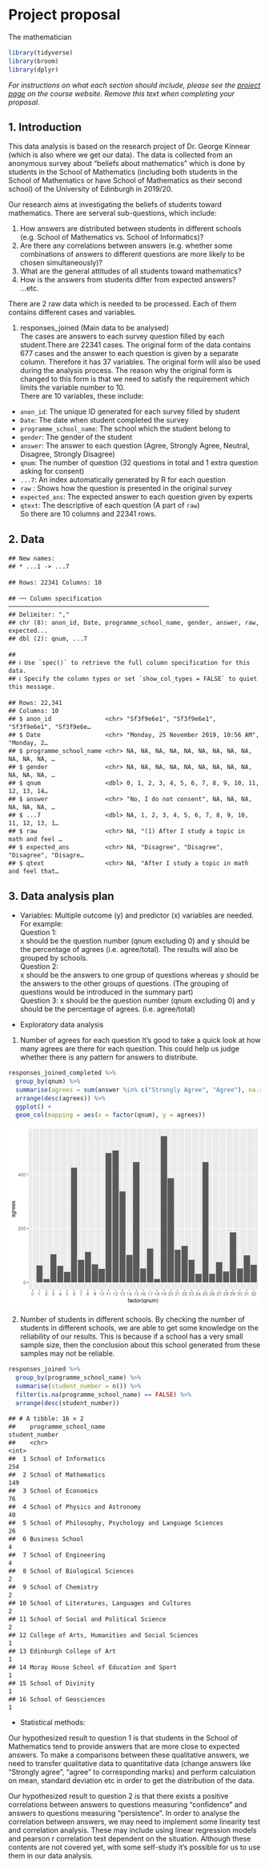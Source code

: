 Project proposal
================
The mathematician

``` r
library(tidyverse)
library(broom)
library(dplyr)
```

*For instructions on what each section should include, please see the
[project page](https://idsed.digital/assessments/project/#proposal) on
the course website. Remove this text when completing your proposal*.

## 1. Introduction

This data analysis is based on the research project of Dr. George
Kinnear (which is also where we get our data). The data is collected
from an anonymous survey about “beliefs about mathematics” which is done
by students in the School of Mathematics (including both students in the
School of Mathematics or have School of Mathematics as their second
school) of the University of Edinburgh in 2019/20.

Our research aims at investigating the beliefs of students toward
mathematics. There are serveral sub-questions, which include:  
1. How answers are distributed between students in different schools
(e.g. School of Mathematics vs. School of Informatics)?  
2. Are there any correlations between answers (e.g. whether some
combinations of answers to different questions are more likely to be
chosen simultaneously)?  
3. What are the general attitudes of all students toward mathematics?  
4. How is the answers from students differ from expected answers?  
…etc.

There are 2 raw data which is needed to be processed. Each of them
contains different cases and variables.  
1. responses\_joined (Main data to be analysed)  
The cases are answers to each survey question filled by each
student.There are 22341 cases. The original form of the data contains
677 cases and the answer to each question is given by a separate column.
Therefore it has 37 variables. The original form will also be used
during the analysis process. The reason why the original form is changed
to this form is that we need to satisfy the requirement which limits the
variable number to 10.  
There are 10 variables, these include:  
- `anon_id`: The unique ID generated for each survey filled by student  
- `Date`: The date when student completed the survey  
- `programme_school_name`: The school which the student belong to  
- `gender`: The gender of the student  
- `answer`: The answer to each question (Agree, Strongly Agree, Neutral,
Disagree, Strongly Disagree)  
- `qnum`: The number of question (32 questions in total and 1 extra
question asking for consent)  
- `...7`: An index automatically generated by R for each question  
- `raw` : Shows how the question is presented in the original survey  
- `expected_ans`: The expected answer to each question given by
experts  
- `qtext`: The descriptive of each question (A part of `raw`)  
So there are 10 columns and 22341 rows.

## 2. Data

    ## New names:
    ## * ...1 -> ...7

    ## Rows: 22341 Columns: 10

    ## ── Column specification ────────────────────────────────────────────────────────
    ## Delimiter: ","
    ## chr (8): anon_id, Date, programme_school_name, gender, answer, raw, expected...
    ## dbl (2): qnum, ...7

    ## 
    ## ℹ Use `spec()` to retrieve the full column specification for this data.
    ## ℹ Specify the column types or set `show_col_types = FALSE` to quiet this message.

    ## Rows: 22,341
    ## Columns: 10
    ## $ anon_id               <chr> "Sf3f9e6e1", "Sf3f9e6e1", "Sf3f9e6e1", "Sf3f9e6e…
    ## $ Date                  <chr> "Monday, 25 November 2019, 10:56 AM", "Monday, 2…
    ## $ programme_school_name <chr> NA, NA, NA, NA, NA, NA, NA, NA, NA, NA, NA, NA, …
    ## $ gender                <chr> NA, NA, NA, NA, NA, NA, NA, NA, NA, NA, NA, NA, …
    ## $ qnum                  <dbl> 0, 1, 2, 3, 4, 5, 6, 7, 8, 9, 10, 11, 12, 13, 14…
    ## $ answer                <chr> "No, I do not consent", NA, NA, NA, NA, NA, NA, …
    ## $ ...7                  <dbl> NA, 1, 2, 3, 4, 5, 6, 7, 8, 9, 10, 11, 12, 13, 1…
    ## $ raw                   <chr> NA, "(1) After I study a topic in math and feel …
    ## $ expected_ans          <chr> NA, "Disagree", "Disagree", "Disagree", "Disagre…
    ## $ qtext                 <chr> NA, "After I study a topic in math and feel that…

## 3. Data analysis plan

-   Variables: Multiple outcome (y) and predictor (x) variables are
    needed.  
    For example:  
    Question 1:  
    x should be the question number (qnum excluding 0) and y should be
    the percentage of agrees (i.e. agree/total). The results will also
    be grouped by schools.  
    Question 2:  
    x should be the answers to one group of questions whereas y should
    be the answers to the other groups of questions. (The grouping of
    questions would be introduced in the summary part)  
    Question 3: x should be the question number (qnum excluding 0) and y
    should be the percentage of agrees. (i.e. agree/total)

-   Exploratory data analysis

1.  Number of agrees for each question It’s good to take a quick look at
    how many agrees are there for each question. This could help us
    judge whether there is any pattern for answers to distribute.

``` r
responses_joined_completed %>%
  group_by(qnum) %>%
  summarise(agrees = sum(answer %in% c("Strongly Agree", "Agree"), na.rm = TRUE)) %>%
  arrange(desc(agrees)) %>%
  ggplot() +
  geom_col(mapping = aes(x = factor(qnum), y = agrees))
```

![](proposal_files/figure-gfm/number-agree-1.png)<!-- -->

2.  Number of students in different schools. By checking the number of
    students in different schools, we are able to get some knowledge on
    the reliability of our results. This is because if a school has a
    very small sample size, then the conclusion about this school
    generated from these samples may not be reliable.

``` r
responses_joined %>%
  group_by(programme_school_name) %>%
  summarise(student_number = n()) %>%
  filter(is.na(programme_school_name) == FALSE) %>%
  arrange(desc(student_number))
```

    ## # A tibble: 16 × 2
    ##    programme_school_name                                  student_number
    ##    <chr>                                                           <int>
    ##  1 School of Informatics                                             254
    ##  2 School of Mathematics                                             149
    ##  3 School of Economics                                                76
    ##  4 School of Physics and Astronomy                                    40
    ##  5 School of Philosophy, Psychology and Language Sciences             26
    ##  6 Business School                                                     4
    ##  7 School of Engineering                                               4
    ##  8 School of Biological Sciences                                       2
    ##  9 School of Chemistry                                                 2
    ## 10 School of Literatures, Languages and Cultures                       2
    ## 11 School of Social and Political Science                              2
    ## 12 College of Arts, Humanities and Social Sciences                     1
    ## 13 Edinburgh College of Art                                            1
    ## 14 Moray House School of Education and Sport                           1
    ## 15 School of Divinity                                                  1
    ## 16 School of Geosciences                                               1

-   Statistical methods:

Our hypothesized result to question 1 is that students in the School of
Mathematics tend to provide answers that are more close to expected
answers. To make a comparisons between these qualitative answers, we
need to transfer qualitative data to quantitative data (change answers
like “Strongly agree”, “agree” to corresponding marks) and perform
calculation on mean, standard deviation etc in order to get the
distribution of the data.

Our hypothesized result to question 2 is that there exists a positive
correlations between answers to questions measuring “confidence” and
answers to questions measuring “persistence”. In order to analyse the
correlation between answers, we may need to implement some linearity
test and correlation analysis. These may include using linear regression
models and pearson r correlation test dependent on the situation.
Although these contents are not covered yet, with some self-study it’s
possible for us to use them in our data analysis.
